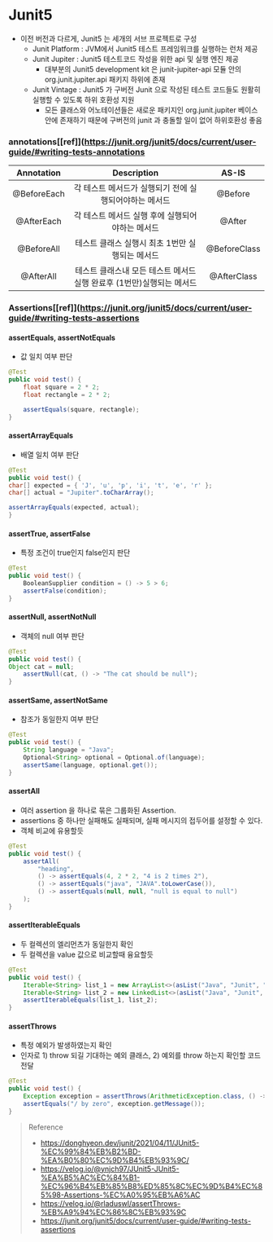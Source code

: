 # Junit5
* 이전 버전과 다르게, Junit5 는 세개의 서브 프로젝트로 구성
  * Junit Platform : JVM에서 Junit5 테스트 프레임워크를 실행하는 런처 제공
  * Junit Jupiter : Junit5 테스트코드 작성을 위한 api 및 실행 엔진 제공
    * 대부분의 Junit5 development kit 은 junit-jupiter-api 모듈 안의 org.junit.jupiter.api 패키지 하위에 존재
  * Junit Vintage : Junit5 가 구버전 Junit 으로 작성된 테스트 코드들도 원활히 실행할 수 있도록 하위 호환성 지원
    * 모든 클래스와 어노테이션들은 새로운 패키지인 org.junit.jupiter 베이스 안에 존재하기 때문에 구버전의 junit 과 충돌할 일이 없어 하위호환성 좋음

### annotations[[ref]](https://junit.org/junit5/docs/current/user-guide/#writing-tests-annotations
| Annotation  |               Description                |    AS-IS     |
|:-----------:|:----------------------------------------:|:------------:|
| @BeforeEach |      각 테스트 메서드가 실행되기 전에 실행되어야하는 메서드      |   @Before    |
| @AfterEach  |       각 테스트 메서드 실행 후에 실행되어야하는 메서드        |    @After    |
| @BeforeAll  |       테스트 클래스 실행시 최초 1번만 실행되는 메서드        | @BeforeClass | 
|  @AfterAll  | 테스트 클래스내 모든 테스트 메서드 실행 완료후 (1번만)실행되는 메서드 | @AfterClass  |

### Assertions[[ref]](https://junit.org/junit5/docs/current/user-guide/#writing-tests-assertions

#### assertEquals, assertNotEquals
* 값 일치 여부 판단
```java
@Test
public void test() {
    float square = 2 * 2;
    float rectangle = 2 * 2;

    assertEquals(square, rectangle);
}
```

#### assertArrayEquals
* 배열 일치 여부 판단
```java
@Test
public void test() {
char[] expected = { 'J', 'u', 'p', 'i', 't', 'e', 'r' };
char[] actual = "Jupiter".toCharArray();

assertArrayEquals(expected, actual);
}
```

#### assertTrue, assertFalse
* 특정 조건이 true인지 false인지 판단
```java
@Test
public void test() {
    BooleanSupplier condition = () -> 5 > 6;
    assertFalse(condition);
}
```

#### assertNull, assertNotNull
* 객체의 null 여부 판단
```java
@Test
public void test() {
Object cat = null;
    assertNull(cat, () -> "The cat should be null");
}
```

#### assertSame, assertNotSame
* 참조가 동일한지 여부 판단
```java
@Test
public void test() {
    String language = "Java";
    Optional<String> optional = Optional.of(language);
    assertSame(language, optional.get());
}
```

#### assertAll
* 여러 assertion 을 하나로 묶은 그룹화된 Assertion.  
* assertions 중 하나만 실패해도 실패되며, 실패 메시지의 접두어를 설정할 수 있다.
* 객체 비교에 유용할듯
```java
@Test
public void test() {
    assertAll(
        "heading",
        () -> assertEquals(4, 2 * 2, "4 is 2 times 2"),
        () -> assertEquals("java", "JAVA".toLowerCase()),
        () -> assertEquals(null, null, "null is equal to null")
    );
}
```

#### assertIterableEquals
* 두 컬렉션의 엘리먼츠가 동일한지 확인
* 두 컬렉션을 value 값으로 비교할때 융요할듯
```java
@Test
public void test() {
    Iterable<String> list_1 = new ArrayList<>(asList("Java", "Junit", "Test"));
    Iterable<String> list_2 = new LinkedList<>(asList("Java", "Junit", "Test"));
    assertIterableEquals(list_1, list_2);
}
```

#### assertThrows
* 특정 예외가 발생하였는지 확인 
* 인자로 1) throw 되길 기대하는 예외 클래스, 2) 예외를 throw 하는지 확인할 코드 전달
```java
@Test
public void test() {
    Exception exception = assertThrows(ArithmeticException.class, () -> calculator.divide(1, 0));
    assertEquals("/ by zero", exception.getMessage());
}
```


> Reference
> * https://donghyeon.dev/junit/2021/04/11/JUnit5-%EC%99%84%EB%B2%BD-%EA%B0%80%EC%9D%B4%EB%93%9C/
> * https://velog.io/@ynjch97/JUnit5-JUnit5-%EA%B5%AC%EC%84%B1-%EC%96%B4%EB%85%B8%ED%85%8C%EC%9D%B4%EC%85%98-Assertions-%EC%A0%95%EB%A6%AC
> * https://velog.io/@rladuswl/assertThrows-%EB%A9%94%EC%86%8C%EB%93%9C
> * https://junit.org/junit5/docs/current/user-guide/#writing-tests-assertions